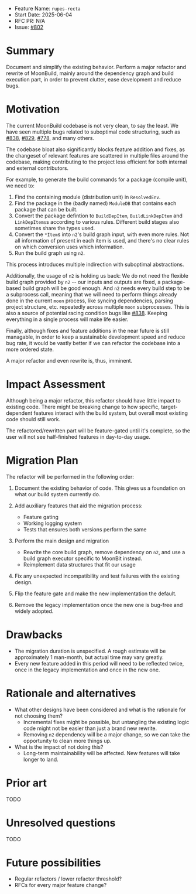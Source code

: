 - Feature Name: `rupes-recta`
- Start Date: 2025-06-04
- RFC PR: N/A
- Issue: [#802](https://github.com/moonbitlang/moon/issues/802)

# Summary

[summary]: #summary

Document and simplify the existing behavior.
Perform a major refactor and rewrite of MoonBuild,
mainly around the dependency graph and build execution part,
in order to prevent clutter, ease development and reduce bugs.

# Motivation

[motivation]: #motivation

The current MoonBuild codebase is not very clean, to say the least.
We have seen multiple bugs related to suboptimal code structuring,
such as [#838](https://github.com/moonbitlang/moon/pull/838),
[#829](https://github.com/moonbitlang/moon/pull/829),
[#778](https://github.com/moonbitlang/moon/pull/778),
and many others.

The codebase bloat also significantly blocks feature addition and fixes,
as the changeset of relevant features are scattered in multiple files around the codebase,
making contributing to the project less efficient for both internal and external contributors.

For example, to generate the build commands for a package (compile unit), we need to:

1. Find the containing module (distribution unit) in `ResolvedEnv`.
2. Find the package in the (badly named) `ModuleDB` that contains each package that can be built.
3. Convert the package defintion to `BuildDepItem`, `BuildLinkDepItem` and `LinkDepItems`s
   according to various rules.
   Different build stages also sometimes share the types used.
4. Convert the `*Item`s into `n2`'s build graph input, with even more rules.
   Not all information of present in each item is used,
   and there's no clear rules on which conversion uses which information.
5. Run the build graph using `n2`.

This process introduces multiple indirection with suboptimal abstractions.

Additionally, the usage of `n2` is holding us back:
We do not need the flexible build graph provided by `n2` --
our inputs and outputs are fixed, a package-based build graph will be good enough.
And `n2` needs every build step to be a subprocess call,
meaning that we will need to perform things already done in the current `moon` process,
like syncing dependencies, parsing project structure, etc. repeatedly across multiple `moon` subprocesses.
This is also a source of potential racing condition bugs like
[#838](https://github.com/moonbitlang/moon/issues/838).
Keeping everything in a single process will make life easier.

Finally, although fixes and feature additions in the near future is still managable,
in order to keep a sustainable development speed and reduce bug rate,
it would be vastly better if we can refactor the codebase into a more ordered state.

A major refactor and even rewrite is, thus, imminent.

# Impact Assessment

Although being a major refactor,
this refactor should have little impact to existing code.
There might be breaking change to
how specific, target-dependent features interact with the build system,
but overall most existing code should still work.

The refactored/rewritten part will be feature-gated until it's complete,
so the user will not see half-finished features in day-to-day usage.

# Migration Plan

The refactor will be performed in the following order:

1. Document the existing behavior of code.
   This gives us a foundation on what our build system currently do.

2. Add auxiliary features that aid the migration process:

   - Feature gating
   - Working logging system
   - Tests that ensures both versions perform the same

3. Perform the main design and migration

   - Rewrite the core build graph,
     remove dependency on `n2`,
     and use a build graph executor specific to MoonBit instead.
   - Reimplement data structures that fit our usage

4. Fix any unexpected incompatibility and test failures with the existing design.

5. Flip the feature gate and make the new implementation the default.

6. Remove the legacy implementation once the new one is bug-free and widely adopted.

# Drawbacks

[drawbacks]: #drawbacks

- The migration duration is unspecified.
  A rough estimate will be approximately 1 man-month, but actual time may vary greatly.
- Every new feature added in this period will need to be reflected twice,
  once in the legacy implementation and once in the new one.

# Rationale and alternatives

[rationale-and-alternatives]: #rationale-and-alternatives

- What other designs have been considered and what is the rationale for not choosing them?
  - Incremental fixes might be possible,
    but untangling the existing logic code might not be easier than just a brand new rewrite.
  - Removing `n2` dependency will be a major change,
    so we can take the opportunity to clean more things up.
- What is the impact of not doing this?
  - Long-term maintainability will be affected. New features will take longer to land.

# Prior art

[prior-art]: #prior-art

TODO

# Unresolved questions

[unresolved-questions]: #unresolved-questions

TODO

# Future possibilities

[future-possibilities]: #future-possibilities

- Regular refactors / lower refactor threshold?
- RFCs for every major feature change?
